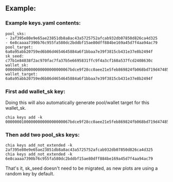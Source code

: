 ## Example: 

### Example keys.yaml contents:
```
pool_sks:
- 2af395e80e9e65ae23851db8a8ac43a5725752afcab932db07850d826ca4d325
- 6e8caaaa7390b76c955fa580dc2bddbf15ae80dff884be169a45d7f4aa94ac79
pool_target: 6a0a95abb20759ed6b86d4654645884a6f1bbaa7e39f3815cb431e37e8b2494f
sk_seed: c77b1e84038f2ac970fac7fa37b5e6695831ffc9f4a3cf160a537fcd2408630c
wallet_sk: 0000000100000000000000000067bdce9f28cc0aee21e5feb869824fb068bd719d47485476b4581b39b822f5dd6aa7cccc7b94e06699c9d3dd41ad80838435152a33cbed57c3e2ae8c60c5a46b
wallet_target: 6a0a95abb20759ed6b86d4654645884a6f1bbaa7e39f3815cb431e37e8b2494f
```

### First add wallet_sk key:        
Doing this will also automatically generate pool/wallet target for this wallet_sk. 

```
chia keys add -k  0000000100000000000000000067bdce9f28cc0aee21e5feb869824fb068bd719d47485476b4581b39b822f5dd6aa7cccc7b94e06699c9d3dd41ad80838435152a33cbed57c3e2ae8c60c5a46b
```


### Then add two pool_sks keys:
```
chia keys add_not_extended -k 2af395e80e9e65ae23851db8a8ac43a5725752afcab932db07850d826ca4d325
chia keys add_not_extended -k 6e8caaaa7390b76c955fa580dc2bddbf15ae80dff884be169a45d7f4aa94ac79
```

That's it, sk_seed doesn't need to be migrated, as new plots are using a random key by default.